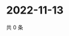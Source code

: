 # 2022-11-13

共 0 条

<!-- BEGIN WEIBO -->
<!-- 最后更新时间 Sun Nov 13 2022 03:12:40 GMT+0800 (China Standard Time) -->

<!-- END WEIBO -->

